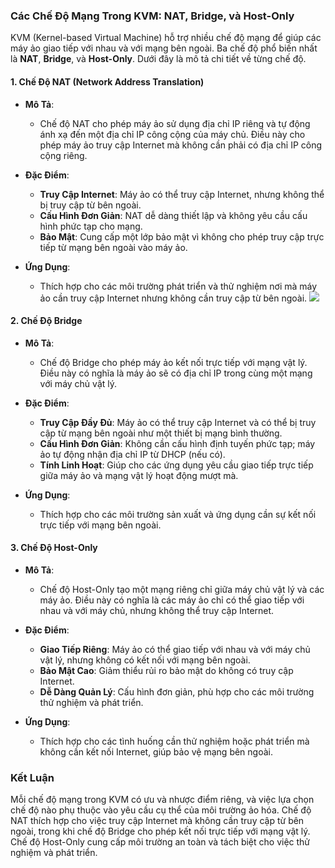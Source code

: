 ### Các Chế Độ Mạng Trong KVM: NAT, Bridge, và Host-Only

KVM (Kernel-based Virtual Machine) hỗ trợ nhiều chế độ mạng để giúp các máy ảo giao tiếp với nhau và với mạng bên ngoài. Ba chế độ phổ biến nhất là **NAT**, **Bridge**, và **Host-Only**. Dưới đây là mô tả chi tiết về từng chế độ.

#### 1. Chế Độ NAT (Network Address Translation)

- **Mô Tả**:
  - Chế độ NAT cho phép máy ảo sử dụng địa chỉ IP riêng và tự động ánh xạ đến một địa chỉ IP công cộng của máy chủ. Điều này cho phép máy ảo truy cập Internet mà không cần phải có địa chỉ IP công cộng riêng.

- **Đặc Điểm**:
  - **Truy Cập Internet**: Máy ảo có thể truy cập Internet, nhưng không thể bị truy cập từ bên ngoài.
  - **Cấu Hình Đơn Giản**: NAT dễ dàng thiết lập và không yêu cầu cấu hình phức tạp cho mạng.
  - **Bảo Mật**: Cung cấp một lớp bảo mật vì không cho phép truy cập trực tiếp từ mạng bên ngoài vào máy ảo.

- **Ứng Dụng**:
  - Thích hợp cho các môi trường phát triển và thử nghiệm nơi mà máy ảo cần truy cập Internet nhưng không cần truy cập từ bên ngoài.
![](https://img001.prntscr.com/file/img001/tJ14646SRwOvRReq40CCow.png)
#### 2. Chế Độ Bridge

- **Mô Tả**:
  - Chế độ Bridge cho phép máy ảo kết nối trực tiếp với mạng vật lý. Điều này có nghĩa là máy ảo sẽ có địa chỉ IP trong cùng một mạng với máy chủ vật lý.

- **Đặc Điểm**:
  - **Truy Cập Đầy Đủ**: Máy ảo có thể truy cập Internet và có thể bị truy cập từ mạng bên ngoài như một thiết bị mạng bình thường.
  - **Cấu Hình Đơn Giản**: Không cần cấu hình định tuyến phức tạp; máy ảo tự động nhận địa chỉ IP từ DHCP (nếu có).
  - **Tính Linh Hoạt**: Giúp cho các ứng dụng yêu cầu giao tiếp trực tiếp giữa máy ảo và mạng vật lý hoạt động mượt mà.

- **Ứng Dụng**:
  - Thích hợp cho các môi trường sản xuất và ứng dụng cần sự kết nối trực tiếp với mạng bên ngoài.

#### 3. Chế Độ Host-Only

- **Mô Tả**:
  - Chế độ Host-Only tạo một mạng riêng chỉ giữa máy chủ vật lý và các máy ảo. Điều này có nghĩa là các máy ảo chỉ có thể giao tiếp với nhau và với máy chủ, nhưng không thể truy cập Internet.

- **Đặc Điểm**:
  - **Giao Tiếp Riêng**: Máy ảo có thể giao tiếp với nhau và với máy chủ vật lý, nhưng không có kết nối với mạng bên ngoài.
  - **Bảo Mật Cao**: Giảm thiểu rủi ro bảo mật do không có truy cập Internet.
  - **Dễ Dàng Quản Lý**: Cấu hình đơn giản, phù hợp cho các môi trường thử nghiệm và phát triển.

- **Ứng Dụng**:
  - Thích hợp cho các tình huống cần thử nghiệm hoặc phát triển mà không cần kết nối Internet, giúp bảo vệ mạng bên ngoài.

### Kết Luận

Mỗi chế độ mạng trong KVM có ưu và nhược điểm riêng, và việc lựa chọn chế độ nào phụ thuộc vào yêu cầu cụ thể của môi trường ảo hóa. Chế độ NAT thích hợp cho việc truy cập Internet mà không cần truy cập từ bên ngoài, trong khi chế độ Bridge cho phép kết nối trực tiếp với mạng vật lý. Chế độ Host-Only cung cấp môi trường an toàn và tách biệt cho việc thử nghiệm và phát triển.
